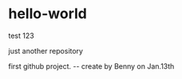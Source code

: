 # hello-world
test 123

just another repository

first github project.
-- create by Benny on Jan.13th
